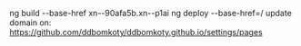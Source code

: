 ng build --base-href xn--90afa5b.xn--p1ai
 ng deploy --base-href=/
update domain on: https://github.com/ddbomkoty/ddbomkoty.github.io/settings/pages
